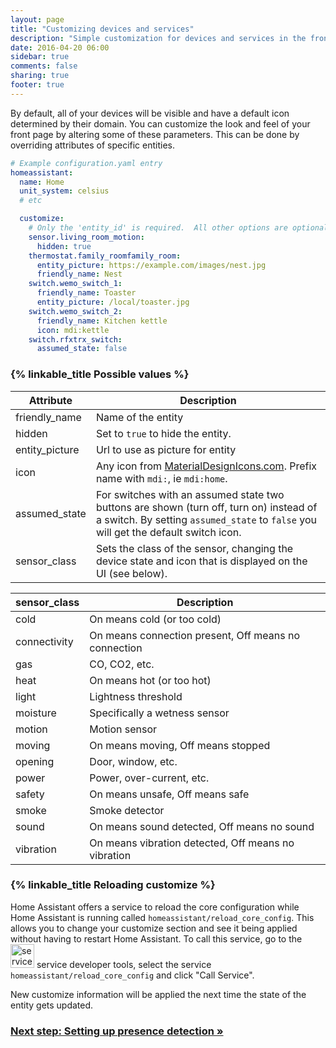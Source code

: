 ```yaml
---
layout: page
title: "Customizing devices and services"
description: "Simple customization for devices and services in the frontend."
date: 2016-04-20 06:00
sidebar: true
comments: false
sharing: true
footer: true
---
```


By default, all of your devices will be visible and have a default icon determined by their domain. You can customize the look and feel of your front page by altering some of these parameters. This can be done by overriding attributes of specific entities.

```yaml
# Example configuration.yaml entry
homeassistant:
  name: Home
  unit_system: celsius
  # etc

  customize:
    # Only the 'entity_id' is required.  All other options are optional.
    sensor.living_room_motion:
      hidden: true
    thermostat.family_roomfamily_room:
      entity_picture: https://example.com/images/nest.jpg
      friendly_name: Nest
    switch.wemo_switch_1:
      friendly_name: Toaster
      entity_picture: /local/toaster.jpg
    switch.wemo_switch_2:
      friendly_name: Kitchen kettle
      icon: mdi:kettle
    switch.rfxtrx_switch:
      assumed_state: false
```

### {% linkable_title Possible values %}

| Attribute | Description |
| --------- | ----------- |
| friendly_name | Name of the entity
| hidden    | Set to `true` to hide the entity.
| entity_picture | Url to use as picture for entity
| icon | Any icon from [MaterialDesignIcons.com](http://MaterialDesignIcons.com). Prefix name with `mdi:`, ie `mdi:home`.
| assumed_state | For switches with an assumed state two buttons are shown (turn off, turn on) instead of a switch. By setting `assumed_state` to `false` you will get the default switch icon.
| sensor_class | Sets the class of the sensor, changing the device state and icon that is displayed on the UI (see below).

| sensor_class | Description |
| ------------ | ----------- |
| cold | On means cold (or too cold) |
| connectivity | On means connection present, Off means no connection
| gas | CO, CO2, etc. |
| heat | On means hot (or too hot) |
| light | Lightness threshold |
| moisture | Specifically a wetness sensor |
| motion | Motion sensor |
| moving | On means moving, Off means stopped |
| opening | Door, window, etc. |
| power | Power, over-current, etc. |
| safety | On means unsafe, Off means safe |
| smoke | Smoke detector |
| sound | On means sound detected, Off means no sound |
| vibration | On means vibration detected, Off means no vibration |

### {% linkable_title Reloading customize %}

Home Assistant offers a service to reload the core configuration while Home Assistant is running called `homeassistant/reload_core_config`. This allows you to change your customize section and see it being applied without having to restart Home Assistant. To call this service, go to the <img src='/images/screenshots/developer-tool-services-icon.png' alt='service developer tool icon' class="no-shadow" height="38" /> service developer tools, select the service `homeassistant/reload_core_config` and click "Call Service".

<p class='note warning'>
New customize information will be applied the next time the state of the entity gets updated.
</p>

### [Next step: Setting up presence detection &raquo;](/getting-started/presence-detection/)
